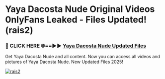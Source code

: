 # Yaya Dacosta Nude Original Videos 0nlyFans Leaked - Files Updated! (rais2)

<h3>🔴 CLICK HERE 🌐==►► <a href="https://tinyurl.com/5h6xmrr3" rel="nofollow">Yaya Dacosta Nude Updated Files</a></h3>

Get Yaya Dacosta Nude and all content. Now you can access all videos and pictures of Yaya Dacosta Nude. New Updated Files 2025!

[![rais2](https://i.imgur.com/KVD873Z.gif)](https://tinyurl.com/5h6xmrr3)
